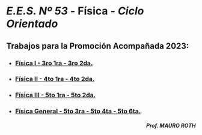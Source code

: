 # *E.E.S. Nº 53* - **Física** - *Ciclo Orientado*


Trabajos para la Promoción Acompañada 2023:
---

  * ### [Física I - 3ro 1ra - 3ro 2da.](https://docs.google.com/document/d/1OFjTuRlguDD8sN5hXizggv3m_7YRQLVIhBG1gjFmW74/edit?usp=sharing)
  * ### [Física II - 4to 1ra - 4to 2da.](http://google.com)
  * ### [Física III - 5to 1ra - 5to 2da.](http://google.com)
  * ### [Física General - 5to 3ra - 5to 4ta - 5to 6ta.](http://google.com)

#### <div style="text-align: right">***Prof. MAURO ROTH***</div>

  









